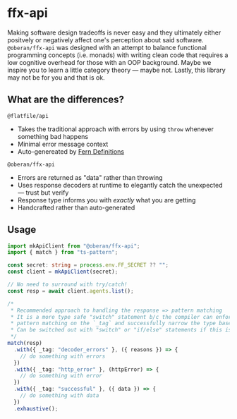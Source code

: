 # ffx-api

Making software design tradeoffs is never easy and they ultimately either positvely or negatively affect one's perception about said software. `@oberan/ffx-api` was designed with an attempt to balance functional programming concepts (i.e. monads) with writing clean code that requires a low cognitive overhead for those with an OOP background. Maybe we inspire you to learn a little category theory — maybe not. Lastly, this library may not be for you and that is ok.

## What are the differences?

`@flatfile/api`

- Takes the traditional approach with errors by using `throw` whenever something bad happens
- Minimal error message context
- Auto-genereated by [Fern Definitions](https://www.buildwithfern.com/docs/definition)

`@oberan/ffx-api`

- Errors are returned as "data" rather than throwing
- Uses response decoders at runtime to elegantly catch the unexpected — trust but verify
- Response type informs you with _exactly_ what you are getting
- Handcrafted rather than auto-generated

## Usage

```ts
import mkApiClient from "@oberan/ffx-api";
import { match } from "ts-pattern";

const secret: string = process.env.FF_SECRET ?? "";
const client = mkApiClient(secret);

// No need to surround with try/catch!
const resp = await client.agents.list();

/*
 * Recommended approach to handling the response => pattern matching
 * It is a more type safe "switch" statement b/c the compiler can enforce exhaustive
 * pattern matching on the `_tag` and successfully narrow the type based on it.
 * Can be switched out with "switch" or "if/else" statements if this isn't your cup of tea.
 */
match(resp)
  .with({ _tag: "decoder_errors" }, ({ reasons }) => {
    // do something with errors
  })
  .with({ _tag: "http_error" }, (httpError) => {
    // do something with error
  })
  .with({ _tag: "successful" }, ({ data }) => {
    // do something with data
  })
  .exhaustive();
```
